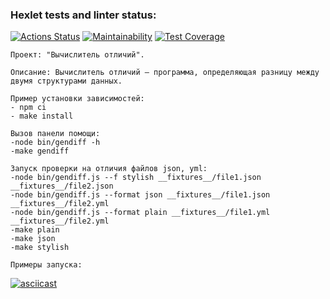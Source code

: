 ### Hexlet tests and linter status:
[![Actions Status](https://github.com/Vandopal/frontend-project-46/workflows/hexlet-check/badge.svg)](https://github.com/Vandopal/frontend-project-46/actions)
[![Maintainability](https://api.codeclimate.com/v1/badges/b4f710fcd370dcc880f3/maintainability)](https://codeclimate.com/github/Vandopal/frontend-project-46)
[![Test Coverage](https://api.codeclimate.com/v1/badges/b4f710fcd370dcc880f3/test_coverage)](https://codeclimate.com/github/Vandopal/frontend-project-46/test_coverage)
```
Проект: "Вычислитель отличий".

Описание: Вычислитель отличий – программа, определяющая разницу между двумя структурами данных.

Пример установки зависимостей:
- npm ci
- make install

Вызов панели помощи: 
-node bin/gendiff -h
-make gendiff

Запуск проверки на отличия файлов json, yml:
-node bin/gendiff.js --f stylish __fixtures__/file1.json __fixtures__/file2.json
-node bin/gendiff.js --format json __fixtures__/file1.json __fixtures__/file2.yml
-node bin/gendiff.js --format plain __fixtures__/file1.yml __fixtures__/file2.yml
-make plain
-make json
-make stylish

Примеры запуска:
```
[![asciicast](https://asciinema.org/a/596121.svg)](https://asciinema.org/a/kDxYRUo4MzfQLPOQ5runtZ5Z1)
